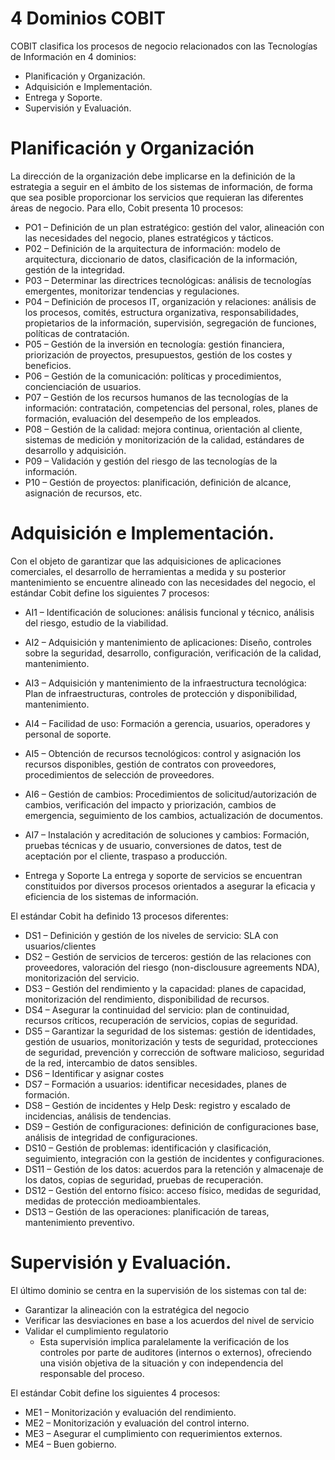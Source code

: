 # 4 Dominios COBIT
COBIT clasifica los procesos de negocio relacionados con las Tecnologías de Información en 4 dominios:

* Planificación y Organización.
* Adquisición e Implementación.
* Entrega y Soporte.
* Supervisión y Evaluación.

# Planificación y Organización
La dirección de la organización debe implicarse en la definición de la estrategia a seguir en el ámbito de los sistemas de información, de forma que sea posible proporcionar los servicios que requieran las diferentes áreas de negocio. Para ello, Cobit presenta 10 procesos:

* PO1 – Definición de un plan estratégico: gestión del valor, alineación con las necesidades del negocio, planes estratégicos y tácticos.
* P02 – Definición de la arquitectura de información: modelo de arquitectura, diccionario de datos, clasificación de la información, gestión de la integridad.
* P03 – Determinar las directrices tecnológicas: análisis de tecnologías emergentes, monitorizar tendencias y regulaciones.
* P04 – Definición de procesos IT, organización y relaciones: análisis de los procesos, comités, estructura organizativa, responsabilidades, propietarios de la información, supervisión, segregación de funciones, políticas de contratación.
* P05 – Gestión de la inversión en tecnología: gestión financiera, priorización de proyectos, presupuestos, gestión de los costes y beneficios.
* P06 – Gestión de la comunicación: políticas y procedimientos, concienciación de usuarios.
* P07 – Gestión de los recursos humanos de las tecnologías de la información: contratación, competencias del personal, roles, planes de formación, evaluación del desempeño de los empleados.
* P08 – Gestión de la calidad: mejora continua, orientación al cliente, sistemas de medición y monitorización de la calidad, estándares de desarrollo y adquisición.
* P09 – Validación y gestión del riesgo de las tecnologías de la información.
* P10 – Gestión de proyectos: planificación, definición de alcance, asignación de recursos, etc.

# Adquisición e Implementación.
Con el objeto de garantizar que las adquisiciones de aplicaciones comerciales, el desarrollo de herramientas a medida y su posterior mantenimiento se encuentre alineado con las necesidades del negocio, el estándar Cobit define los siguientes 7 procesos:

* AI1 – Identificación de soluciones: análisis funcional y técnico, análisis del riesgo, estudio de la viabilidad.
* AI2 – Adquisición y mantenimiento de aplicaciones: Diseño, controles sobre la seguridad, desarrollo, configuración, verificación de la calidad, mantenimiento.
* AI3 – Adquisición y mantenimiento de la infraestructura tecnológica: Plan de infraestructuras, controles de protección y disponibilidad, mantenimiento.
* AI4 – Facilidad de uso: Formación a gerencia, usuarios, operadores y personal de soporte.
* AI5 – Obtención de recursos tecnológicos: control y asignación los recursos disponibles, gestión de contratos con proveedores, procedimientos de selección de proveedores.
* AI6 – Gestión de cambios: Procedimientos de solicitud/autorización de cambios, verificación del impacto y priorización, cambios de emergencia, seguimiento de los cambios, actualización de documentos.
* AI7 – Instalación y acreditación de soluciones y cambios: Formación, pruebas técnicas y de usuario, conversiones de datos, test de aceptación por el cliente, traspaso a producción.

* Entrega y Soporte
La entrega y soporte de servicios se encuentran constituidos por diversos procesos orientados a asegurar la eficacia y eficiencia de los sistemas de información.

El estándar Cobit ha definido 13 procesos diferentes:

* DS1 – Definición y gestión de los niveles de servicio: SLA con usuarios/clientes
* DS2 – Gestión de servicios de terceros: gestión de las relaciones con proveedores, valoración del riesgo (non-disclousure agreements NDA), monitorización del servicio.
* DS3 – Gestión del rendimiento y la capacidad: planes de capacidad, monitorización del rendimiento, disponibilidad de recursos.
* DS4 – Asegurar la continuidad del servicio: plan de continuidad, recursos críticos, recuperación de servicios, copias de seguridad.
* DS5 – Garantizar la seguridad de los sistemas: gestión de identidades, gestión de usuarios, monitorización y tests de seguridad, protecciones de seguridad, prevención y corrección de software malicioso, seguridad de la red, intercambio de datos sensibles.
* DS6 – Identificar y asignar costes
* DS7 – Formación a usuarios: identificar necesidades, planes de formación.
* DS8 – Gestión de incidentes y Help Desk: registro y escalado de incidencias, análisis de tendencias.
* DS9 – Gestión de configuraciones: definición de configuraciones base, análisis de integridad de configuraciones.
* DS10 – Gestión de problemas: identificación y clasificación, seguimiento, integración con la gestión de incidentes y configuraciones.
* DS11 – Gestión de los datos: acuerdos para la retención y almacenaje de los datos, copias de seguridad, pruebas de recuperación.
* DS12 – Gestión del entorno físico: acceso físico, medidas de seguridad, medidas de protección medioambientales.
* DS13 – Gestión de las operaciones: planificación de tareas, mantenimiento preventivo.

# Supervisión y Evaluación.

El último dominio se centra en la supervisión de los sistemas con tal de:

* Garantizar la alineación con la estratégica del negocio
* Verificar las desviaciones en base a los acuerdos del nivel de servicio
* Validar el cumplimiento regulatorio
    * Esta supervisión implica paralelamente la verificación de los controles por parte de auditores (internos o externos), ofreciendo una visión objetiva de la situación y con independencia del responsable del proceso.

El estándar Cobit define los siguientes 4 procesos:

* ME1 – Monitorización y evaluación del rendimiento.
* ME2 – Monitorización y evaluación del control interno.
* ME3 – Asegurar el cumplimiento con requerimientos externos.
* ME4 – Buen gobierno.